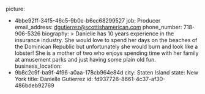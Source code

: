 picture:
  - 4bbe92ff-34f5-46c5-9b0e-b6ec68299527
job: Producer
email_address: dgutierrez@scottishamerican.com
phone_number: 718-906-5326
biography: >
  Danielle has 10 years experience in the insurance industry. She would love to spend her days on the
  beaches of the Dominican Republic but unfortunately she would burn and look like a lobster! She is a
  mother of two who enjoys spending time with her family at amusement parks and just having some plain
  old fun.
business_location:
  - 9b8c2c9f-ba9f-4f96-a0aa-178cb964e84d
city: Staten Island
state: New York
title: Danielle Gutierrez
id: fd937726-8661-4c37-af30-486bdeb92769
